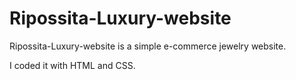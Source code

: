 # Ripossita-Luxury-website
Ripossita-Luxury-website is a simple e-commerce jewelry website.

I coded it with HTML and CSS.

<img src="https://user-images.githubusercontent.com/124313160/237141150-8ddabe23-101e-4274-9dfc-8f835fd13691.png" alt="" >

<img src="https://github-production-user-asset-6210df.s3.amazonaws.com/124313160/237142993-e2799155-b0e9-442d-b15a-c2f7117e3287.png" alt="" >

